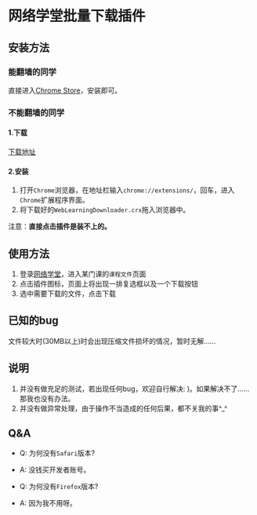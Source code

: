 # 网络学堂批量下载插件

## 安装方法
### 能翻墙的同学
直接进入[Chrome Store](https://chrome.google.com/webstore/detail/weblearn-downloader/lgkeapgoeanfejbobcjkmdhkikhojgah)，安装即可。

### 不能翻墙的同学
#### 1.下载
[下载地址](http://thumse-weblearn.stor.sinaapp.com/WebLearningDownloader.crx)

#### 2.安装
1. 打开`Chrome`浏览器，在地址栏输入`chrome://extensions/`，回车，进入`Chrome`扩展程序界面。
2. 将下载好的`WebLearningDownloader.crx`拖入浏览器中。

注意：**直接点击插件是装不上的。**

## 使用方法
1. 登录[网络学堂](http://learn.tsinghua.edu.cn/)，进入某门课的`课程文件`页面
2. 点击插件图标，页面上将出现一排复选框以及一个下载按钮
3. 选中需要下载的文件，点击下载

## 已知的bug
文件较大时(30MB以上)时会出现压缩文件损坏的情况，暂时无解……
## 说明
1. 并没有做充足的测试，若出现任何bug，欢迎自行解决: )。如果解决不了……那我也没有办法。
2. 并没有做异常处理，由于操作不当造成的任何后果，都不关我的事^_^

## Q&A

- Q: 为何没有`Safari`版本?

- A: 没钱买开发者账号。

- Q: 为何没有`Firefox`版本?

- A: 因为我不用呀。
